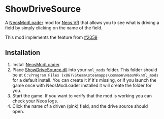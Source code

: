 # ShowDriveSource

A [NeosModLoader](https://github.com/zkxs/NeosModLoader) mod for [Neos VR](https://neos.com/) that allows you to see what is driving a field by simply clicking on the name of the field.

This mod implements the feature from [#2059](https://github.com/Neos-Metaverse/NeosPublic/issues/2059)

## Installation
1. Install [NeosModLoader](https://github.com/zkxs/NeosModLoader).
1. Place [ShowDriveSource.dll](https://github.com/art0007i/ShowDriveSource/releases/latest/download/ShowDriveSource.dll) into your `nml_mods` folder. This folder should be at `C:\Program Files (x86)\Steam\steamapps\common\NeosVR\nml_mods` for a default install. You can create it if it's missing, or if you launch the game once with NeosModLoader installed it will create the folder for you.
1. Start the game. If you want to verify that the mod is working you can check your Neos logs.
2. Click the name of a driven (pink) field, and the drive source should open.
